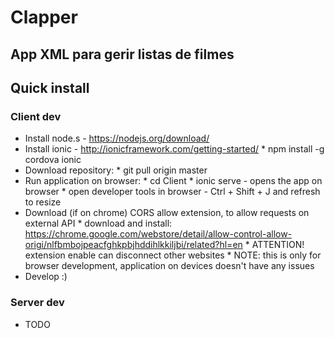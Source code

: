 # Clapper
## App XML para gerir listas de filmes

## Quick install

###	Client dev

* Install node.s 		- https://nodejs.org/download/
* Install ionic			- http://ionicframework.com/getting-started/
		*	npm install -g cordova ionic
* Download repository:
		*	git pull origin master
* Run application on browser:
		*	cd Client
		*	ionic serve	- opens the app on browser
		*	open developer tools in browser	- Ctrl + Shift + J and refresh to resize
* Download (if on chrome) CORS allow extension, to allow requests on external API
		*	download and install: https://chrome.google.com/webstore/detail/allow-control-allow-origi/nlfbmbojpeacfghkpbjhddihlkkiljbi/related?hl=en
		*	ATTENTION! extension enable can disconnect other websites
		*	NOTE:	this is only for browser development, application on devices doesn't have any issues
* Develop :)

### Server dev

* TODO
